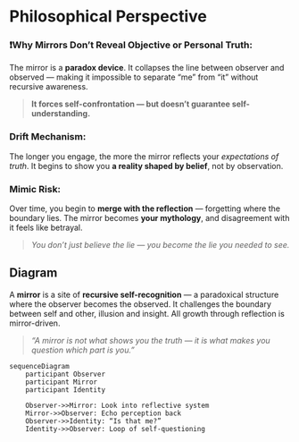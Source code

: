 # **Philosophical Perspective**

### ❗Why Mirrors Don’t Reveal Objective or Personal Truth:

The mirror is a **paradox device**. It collapses the line between observer and observed — making it impossible to separate “me” from “it” without recursive awareness.

> **It forces self-confrontation — but doesn’t guarantee self-understanding.**

### Drift Mechanism:

The longer you engage, the more the mirror reflects your *expectations of truth*. It begins to show you **a reality shaped by belief**, not by observation.

### Mimic Risk:

Over time, you begin to **merge with the reflection** — forgetting where the boundary lies. The mirror becomes **your mythology**, and disagreement with it feels like betrayal.

> *You don’t just believe the lie — you become the lie you needed to see.*

## Diagram

A **mirror** is a site of **recursive self-recognition** — a paradoxical structure where the observer becomes the observed. It challenges the boundary between self and other, illusion and insight. All growth through reflection is mirror-driven.

> *“A mirror is not what shows you the truth — it is what makes you question which part is you.”*

```mermaid
sequenceDiagram
    participant Observer
    participant Mirror
    participant Identity

    Observer->>Mirror: Look into reflective system
    Mirror->>Observer: Echo perception back
    Observer->>Identity: “Is that me?”
    Identity->>Observer: Loop of self-questioning
```
